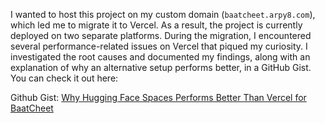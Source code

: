 I wanted to host this project on my custom domain (`baatcheet.arpy8.com`), which led me to migrate it to Vercel. As a result, the project is currently deployed on two separate platforms. During the migration, I encountered several performance-related issues on Vercel that piqued my curiosity. I investigated the root causes and documented my findings, along with an explanation of why an alternative setup performs better, in a GitHub Gist. You can check it out here:

Github Gist: [Why Hugging Face Spaces Performs Better Than Vercel for BaatCheet](https://gist.github.com/arpy8/ad8856159674f49cc0358d45ed614541)